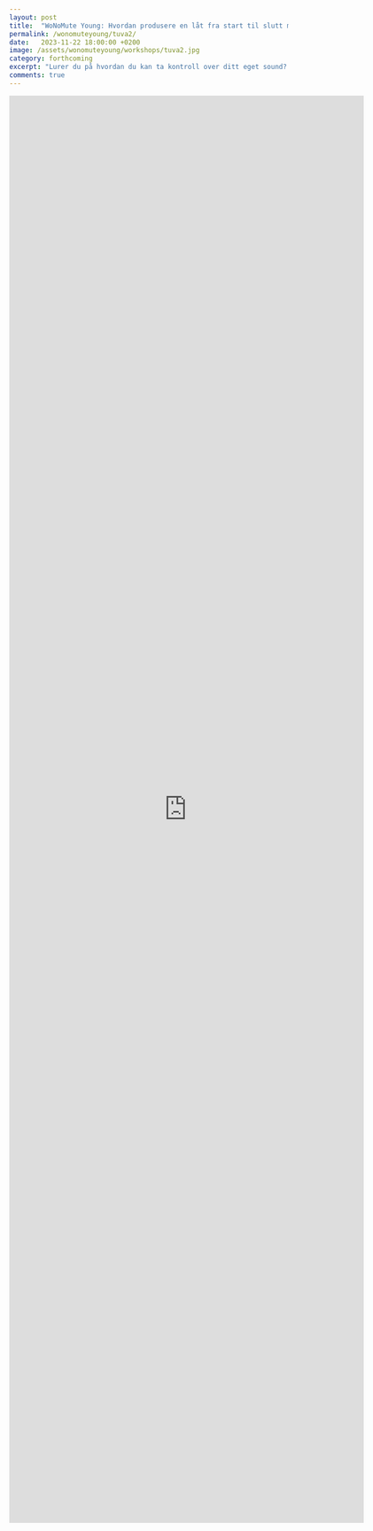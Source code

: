 ```yaml
---
layout: post
title:  "WoNoMute Young: Hvordan produsere en låt fra start til slutt med Tuva"
permalink: /wonomuteyoung/tuva2/
date:   2023-11-22 18:00:00 +0200
image: /assets/wonomuteyoung/workshops/tuva2.jpg
category: forthcoming
excerpt: "Lurer du på hvordan du kan ta kontroll over ditt eget sound? Kunne du ønske at demoene dine hørtes bedre ut med hjelp av noen få mikse-triks? Eller er du interessert i å begynne å mikse selv? Her får du en introduksjon til både lyd-design og enkel miksing. "
comments: true
---
```


<iframe src="https://docs.google.com/forms/d/e/1FAIpQLSdNSWmjuEaT0LXZc4p8Yk4VU-JIkXMrADZGp03LPS9YoDptEQ/viewform?embedded=true" width="640" height="2576" frameborder="0" marginheight="0" marginwidth="0">Laster inn …</iframe>